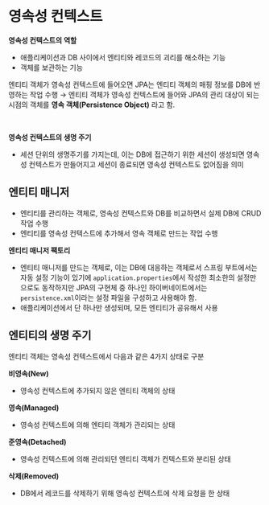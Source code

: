 # 영속성 컨텍스트
**영속성 컨텍스트의 역할**
- 애플리케이션과 DB 사이에서 엔티티와 레코드의 괴리를 해소하는 기능
- 객체를 보관하는 기능

엔티티 객체가 영속성 컨텍스트에 들어오면 JPA는 엔티티 객체의 매핑 정보를 DB에 반영하는 작업 수행
→ 엔티티 객체가 영속성 컨텍스트에 들어와 JPA의 관리 대상이 되는 시점의 객체를 **영속 객체(Persistence Object)** 라고 함.

<br>

**영속성 컨텍스트의 생명 주기**
- 세션 단위의 생명주기를 가지는데, 이는 DB에 접근하기 위한 세션이 생성되면 영속성 컨텍스트가 만들어지고 세션이 종료되면 영속성 컨텍스트도 없어짐을 의미


## 엔티티 매니저
- 엔티티를 관리하는 객체로, 영속성 컨텍스트와 DB를 비교하면서 실제 DB에 CRUD 작업 수행
- 엔티티를 영속성 컨텍스트에 추가해서 영속 객체로 만드는 작업 수행

**엔티티 매니저 팩토리**
- 엔티티 매니저를 만드는 객체로, 이는 DB에 대응하는 객체로서 스프링 부트에서는 자동 설정 기능이 있기에 `application.properties`에서 작성한 최소한의 설정만으로도 동작하지만 JPA의 구현체 중 하나인 하이버네이트에서는 `persistence.xml`이라는 설정 파일을 구성하고 사용해야 함.
- 애플리케이션에서 단 하나만 생성되며, 모든 엔티티가 공유해서 사용


## 엔티티의 생명 주기
엔티티 객체는 영속성 컨텍스트에서 다음과 같은 4가지 상태로 구분

**비영속(New)**
- 영속성 컨텍스트에 추가되지 않은 엔티티 객체의 상태

**영속(Managed)**
- 영속성 컨텍스트에 의해 엔티티 객체가 관리되는 상태

**준영속(Detached)**
- 영속성 컨텍스트에 의해 관리되던 엔티티 객체가 컨텍스트와 분리된 상태

**삭제(Removed)**
- DB에서 레코드를 삭제하기 위해 영속성 컨텍스트에 삭제 요청을 한 상태
